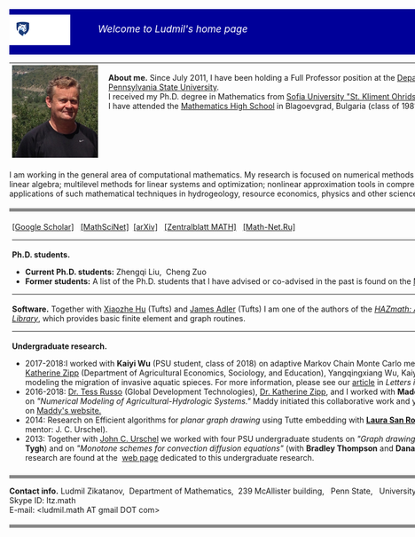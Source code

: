 <div style="width:1024px;height:72px;background-color:rgb(0,0,153);padding:10px 0px 0px 0px">
  
  <div style="float:left; margin: 0px 0px 0px 0px"><a href="http://www.psu.edu"><img  src="/assets/img/psu_logo.png" alt="Penn State Mark"/></a></div>
  
  <div style="float: left; margin: 15px 0px 0px 50px;color:white;font-size:1.25em;font-style:italic">Welcome to Ludmil's home page</div>

  <div style="float:right;margin:0px 10px 0px 0px"><a href="http://ccma.math.psu.edu"><img src="/assets/img/logotoccma.png" alt="CCMA AT PSU"/></a></div>
</div>

<div style="width:1024px;">
  <div style="float:left;width:16%;margin: 5px 5px 5px 5px">
    <img src = "/assets/img/l1_2014.jpg" alt="Ludmil's Picture (2014, Acumuer)"	 style="width:155px" />
  </div>
  <div style="float:left; width:80%;margin: 5px 5px 5px 5px"><p style="border:none;"><b>About me.</b>
Since July 2011, I have been holding a Full Professor position at the <a href="http://www.math.psu.edu/">Department of Mathematics</a>, &nbsp; <a href="http://www.psu.edu/">The Pennsylvania State University</a>.
<br/>
I received my Ph.D. degree in Mathematics from <a href="https://www.fmi.uni-sofia.bg/en">Sofia University &quot;St. Kliment Ohridski&quot;</a> in Sofia, Bulgaria.
<br/>
I have attended the <a href="http://www.pmg-blg.com/">Mathematics High School</a> in Blagoevgrad, Bulgaria (class of 1981; the site is in Bulgarian).
</p>
</div>
<div style="float:left;width:100%;margin: 0px 0px 0px 0px">	  
  <p>
    I am working in the general area of computational mathematics. My
    research is focused on numerical methods for partial differential
    equations; numerical linear algebra; multilevel methods for linear
    systems and optimization; nonlinear approximation tools in compression
    of data and machine learning; and the applications of such
    mathematical techniques in hydrogeology, resource economics, physics
    and other sciences.
  </p>	  
</div>
<p style="border-top:2px solid #888;border-bottom:none;font-size:1em;">
 <div style="clear: both; height:4px;border-bottom:6px solid #888;border-top:none"></div>
 <div style="width:100%;float:left; margin: 5px 5px 5px 5px">
      	<!--p style="border:none">&nbsp;<br/><b>Publications.</b></p-->
	<p style="border:none;white-space:nowrap;padding-top:0px;padding-bottom:0px">
		<a href="https://scholar.google.com/citations?user=7QW688MAAAAJ&hl=en">[Google Scholar]</a>&nbsp;&nbsp;
	<a href="https://mathscinet.ams.org/mathscinet/MRAuthorID/321919">
	  [MathSciNet]</a>&nbsp;&nbsp;<a href="arxiv_list">[arXiv]</a>&nbsp;&nbsp;
        <a href="http://zbmath.org/?q=ai:zikatanov.ludmil-t">[Zentralblatt MATH]</a>&nbsp;&nbsp; 
	 <a href="http://www.mathnet.ru/php/person.phtml?option_lang=eng&amp;personid=39886">[Math-Net.Ru]</a>
		 </p>
      <p style="border-top:2px solid #888;border-bottom:none;font-size:1em;">&nbsp;<br/>
	 <b>Ph.D. students.</b></p>
      <ul>
	<li>
	  <b>Current Ph.D. students:</b>&nbsp;Zhengqi Liu, &nbsp;Cheng Zuo
	</li>
	<li><b>Former students:</b>&nbsp;A list of the Ph.D. students that I
	  have advised or co-advised in the past is found on
	  the <a href="https://genealogy.math.ndsu.nodak.edu/id.php?id=121957&amp;fChrono=1">Mathematics
	    Genealogy Project</a>.
	</li>
      </ul>
	<p style="border-top:2px solid #888;border-bottom:none;font-size:1em;">
 &nbsp;<br/>
	<b>Software.</b>&nbsp;Together with <a href="http://math.tufts.edu/faculty/xhu/">Xiaozhe
	  Hu</a> (Tufts) and <a href="http://math.tufts.edu/faculty/jadler">James Adler</a>
	(Tufts) I am one of the authors of the
<a href="https://hazmathteam.github.io/hazmath/"><i>HAZmath: A Simple Finite Element, Graph, and Solver Library</i></a>, which provides basic finite element and graph routines.
	</p>
      <p style="border-top:2px solid #888;border-bottom:none;font-size:1em;">&nbsp;<br/>
	<b>Undergraduate research.</b> 
      </p>
      <ul>
	<li>2017-2018:I worked with <b>Kaiyi Wu</b> (PSU student, class of 2018) on adaptive Markov Chain Monte Carlo methods (undergraduate thesis). In addition, <a href="http://katezipp.com/">Dr. Katherine Zipp</a> (Department of Agricultural Economics, Sociology, and Education), Yangqingxiang Wu, Kaiyi, and I collaborated on a research project modeling the migration of invasive aquatic spieces. For more information, please see our <a href="https://doi.org/10.1007/s12076-019-00237-x">article</a> in <i>Letters in Spatial and Resource Sciences.</i></li>
	<li>2016-2018:	<a href="https://www.linkedin.com/in/tess-russo-7a486532/">Dr. Tess Russo</a> (Global Development Technologies), <a href="http://katezipp.com/">Dr. Katherine Zipp</a>, and I worked with <b>Madeline Nyblade</b> (PSU student, class of 2018), on <span style="font-style:italic;">&quot;Numerical Modeling of Agricultural-Hydrologic Systems.&quot</span>  Maddy initiated this collaborative work and you can read more details about this project on <a href="https://sites.psu.edu/nyblade/research/modeling-the-agricultural-hydrologic-system-in-punjab-india/">Maddy's website.</a></li>
<li>2014: Research on Efficient algorithms for <span style="font-style:italic;">planar graph drawing</span>
	  using Tutte embedding with <a href="https://www.linkedin.com/in/laura-san-roman-b44901104/"><b>Laura San Roman</b></a> (PSU student, class of
	  2016, co-mentor: J. C. Urschel).</li>
<li>2013: Together with <a href="http://math.mit.edu/~urschel/">John C. Urschel</a> we worked with four PSU undergraduate students on <span style="font-style:italic;">&quot;Graph drawing&quot;</span> (with <b>Maureen Gallagher</b> and <b>Colleen Tygh</b>) and on <span style="font-style:italic;">"Monotone schemes for convection diffusion equations"</span> (with <b>Bradley Thompson</b> and <b>Dana Tobin</b>). Descriptions and reports on the research are found at the &nbsp;<a href="http://sites.psu.edu/cmus2013/">web page</a>&nbsp;dedicated to this undergraduate research.</li>
</ul>
</div>
<div style="clear: both; height:4px;border-bottom:6px solid #888;border-top:none"></div>
<p><b>Contact info.</b>
	Ludmil Zikatanov, &nbsp;Department of Mathematics, &nbsp;239 McAllister building, &nbsp; Penn State, &nbsp; University Park, PA, 16802<br/>
	Skype ID: ltz.math &nbsp;<br/>E-mail: &lt;ludmil.math AT  gmail DOT com&gt;
      </p> 
<div style="clear: both; height:4px;border-bottom:6px solid #888;border-top:none"></div>
<div style="float:right;">&copy; <em>Ludmil Zikatanov (1997--present)</em></div>
<!--     -->





